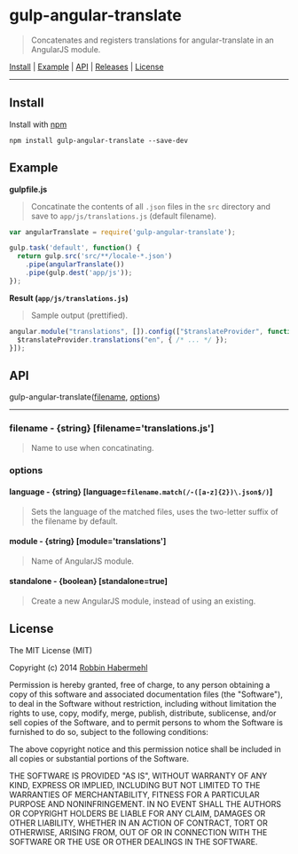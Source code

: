 # gulp-angular-translate

> Concatenates and registers translations for angular-translate in an AngularJS module.

<a href="#install">Install</a> |
<a href="#example">Example</a> |
<a href="#api">API</a> |
[Releases](https://github.com/RobbinHabermehl/gulp-angular-translate/releases) |
<a href="#license">License</a>

----

## Install

Install with [npm](https://npmjs.org/package/gulp-angular-translate)

```
npm install gulp-angular-translate --save-dev
```

## Example

**gulpfile.js**

> Concatinate the contents of all `.json` files in the `src` directory and save to `app/js/translations.js` (default filename).

```js
var angularTranslate = require('gulp-angular-translate');

gulp.task('default', function() {
  return gulp.src('src/**/locale-*.json')
    .pipe(angularTranslate())
    .pipe(gulp.dest('app/js'));
});
```

**Result (`app/js/translations.js`)**

> Sample output (prettified).

```js
angular.module("translations", []).config(["$translateProvider", function($translateProvider) {
  $translateProvider.translations("en", { /* ... */ });
}]);
```

## API

gulp-angular-translate([filename](https://github.com/RobbinHabermehl/gulp-angular-translate#filename---string-filenametemplatesjs), [options](https://github.com/RobbinHabermehl/gulp-angular-translate#options))

---- 

### filename - {string} [filename='translations.js']

> Name to use when concatinating.

### options

#### language - {string} [language=`filename.match(/-([a-z]{2})\.json$/)`]

> Sets the language of the matched files, uses the two-letter suffix of the filename by default.

#### module - {string} [module='translations']

> Name of AngularJS module.

#### standalone - {boolean} [standalone=true]

> Create a new AngularJS module, instead of using an existing.

## License

The MIT License (MIT)

Copyright (c) 2014 [Robbin Habermehl](http://www.linkedin.com/in/robbinhabermehl)

Permission is hereby granted, free of charge, to any person obtaining a copy of
this software and associated documentation files (the "Software"), to deal in
the Software without restriction, including without limitation the rights to
use, copy, modify, merge, publish, distribute, sublicense, and/or sell copies of
the Software, and to permit persons to whom the Software is furnished to do so,
subject to the following conditions:

The above copyright notice and this permission notice shall be included in all
copies or substantial portions of the Software.

THE SOFTWARE IS PROVIDED "AS IS", WITHOUT WARRANTY OF ANY KIND, EXPRESS OR
IMPLIED, INCLUDING BUT NOT LIMITED TO THE WARRANTIES OF MERCHANTABILITY, FITNESS
FOR A PARTICULAR PURPOSE AND NONINFRINGEMENT. IN NO EVENT SHALL THE AUTHORS OR
COPYRIGHT HOLDERS BE LIABLE FOR ANY CLAIM, DAMAGES OR OTHER LIABILITY, WHETHER
IN AN ACTION OF CONTRACT, TORT OR OTHERWISE, ARISING FROM, OUT OF OR IN
CONNECTION WITH THE SOFTWARE OR THE USE OR OTHER DEALINGS IN THE SOFTWARE.
